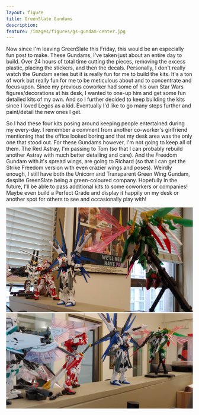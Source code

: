 ```yaml
---
layout: figure
title: GreenSlate Gundams
description: 
feature: /images/figures/gs-gundam-center.jpg
---
```


Now since I'm leaving GreenSlate this Friday, this would be an especially fun post to make. These Gundams, I've taken just about an entire day to build. Over 24 hours of total time cutting the pieces, removing the excess plastic, placing the stickers, and then the decals. Personally, I don't really watch the Gundam series but it is really fun for me to build the kits. It's a ton of work but really fun for me to be meticulous about and to concentrate and focus upon. Since my previous coworker had some of his own Star Wars figures/decorations at his desk, I wanted to one-up him and get some fun detailed kits of my own. And so I further decided to keep building the kits since I loved Legos as a kid. Eventually I'd like to go many steps further and paint/detail the new ones I get.

So I had these four kits posing around keeping people entertained during my every-day. I remember a comment from another co-worker's girlfriend mentioning that the office looked boring and that my desk area was the only one that stood out. For these Gundams however, I'm not going to keep all of them. The Red Astray, I'm passing to Tom (so that I can probably rebuild another Astray with much better detailing and care). And the Freedom Gundam with it's spread wings, are going to Richard (so that I can get the Strike Freedom version with even crazier wings and poses). Weirdly enough, I still have both the Unicorn and Transparent Green Wing Gundam, despite GreenSlate being a green-coloured company. Hopefully in the future, I'll be able to pass additional kits to some coworkers or companies! Maybe even build a Perfect Grade and display it happily on my desk or another spot for others to see and occasionally play with!

<img src="/images/figures/gs-gundam-right.jpg" alt="Gundam Right" class="image-center"/>
<img src="/images/figures/gs-gundam-left.jpg" alt="Gundam Left" class="image-center"/>